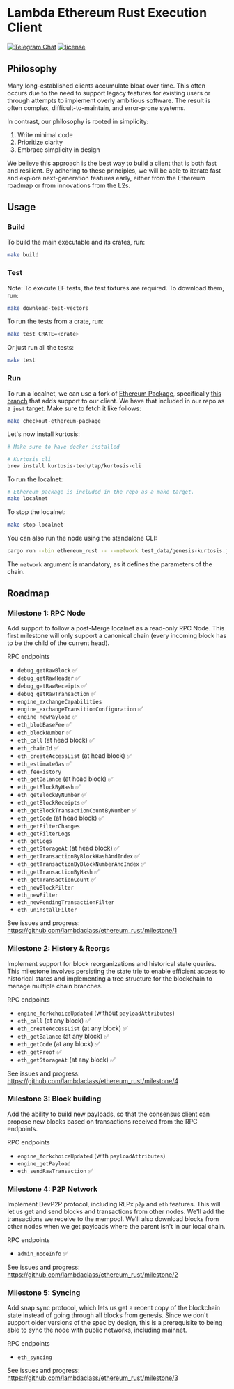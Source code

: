 # Lambda Ethereum Rust Execution Client

[![Telegram Chat][tg-badge]][tg-url]
[![license](https://img.shields.io/github/license/lambdaclass/ethereum_rust)](/LICENSE)

[tg-badge]: https://img.shields.io/endpoint?url=https%3A%2F%2Ftg.sumanjay.workers.dev%2Frust_ethereum%2F&logo=telegram&label=chat&color=neon
[tg-url]: https://t.me/rust_ethereum

## Philosophy
Many long-established clients accumulate bloat over time. This often occurs due to the need to support legacy features for existing users or through attempts to implement overly ambitious software. The result is often complex, difficult-to-maintain, and error-prone systems.

In contrast, our philosophy is rooted in simplicity:

1. Write minimal code
2. Prioritize clarity
3. Embrace simplicity in design

We believe this approach is the best way to build a client that is both fast and resilient. By adhering to these principles, we will be able to iterate fast and explore next-generation features early, either from the Ethereum roadmap or from innovations from the L2s.

## Usage

### Build

To build the main executable and its crates, run:
```bash
make build
```

### Test
Note: To execute EF tests, the test fixtures are required. To download them, run:
```bash
make download-test-vectors
```

To run the tests from a crate, run:
```bash
make test CRATE=<crate>
```

Or just run all the tests:
```bash
make test
```

### Run

To run a localnet, we can use a fork of [Ethereum Package](https://github.com/ethpandaops/ethereum-package), specifically [this branch](https://github.com/lambdaclass/ethereum-package/tree/ethereum-rust-integration) that adds support to our client. We have that included in our repo as a `just` target. Make sure to fetch it like follows:

```bash
make checkout-ethereum-package
```

Let's now install kurtosis:

```bash
# Make sure to have docker installed

# Kurtosis cli
brew install kurtosis-tech/tap/kurtosis-cli
```

To run the localnet:

```bash
# Ethereum package is included in the repo as a make target.
make localnet
```

To stop the localnet:

```bash
make stop-localnet
```

You can also run the node using the standalone CLI:
```bash
cargo run --bin ethereum_rust -- --network test_data/genesis-kurtosis.json
```
The `network` argument is mandatory, as it defines the parameters of the chain.

## Roadmap

### Milestone 1: RPC Node
Add support to follow a post-Merge localnet as a read-only RPC Node. This first milestone will only support a canonical chain (every incoming block has to be the child of the current head).

RPC endpoints
- `debug_getRawBlock` ✅
- `debug_getRawHeader` ✅
- `debug_getRawReceipts` ✅
- `debug_getRawTransaction` ✅
- `engine_exchangeCapabilities`
- `engine_exchangeTransitionConfiguration` ✅
- `engine_newPayload` ✅
- `eth_blobBaseFee` ✅
- `eth_blockNumber` ✅
- `eth_call` (at head block) ✅
- `eth_chainId` ✅
- `eth_createAccessList` (at head block) ✅
- `eth_estimateGas` ✅
- `eth_feeHistory`
- `eth_getBalance` (at head block) ✅
- `eth_getBlockByHash` ✅
- `eth_getBlockByNumber` ✅
- `eth_getBlockReceipts` ✅
- `eth_getBlockTransactionCountByNumber` ✅
- `eth_getCode` (at head block) ✅
- `eth_getFilterChanges`
- `eth_getFilterLogs`
- `eth_getLogs`
- `eth_getStorageAt` (at head block) ✅
- `eth_getTransactionByBlockHashAndIndex` ✅
- `eth_getTransactionByBlockNumberAndIndex` ✅
- `eth_getTransactionByHash` ✅
- `eth_getTransactionCount` ✅
- `eth_newBlockFilter`
- `eth_newFilter`
- `eth_newPendingTransactionFilter`
- `eth_uninstallFilter`

See issues and progress: https://github.com/lambdaclass/ethereum_rust/milestone/1

### Milestone 2: History & Reorgs
Implement support for block reorganizations and historical state queries. This milestone involves persisting the state trie to enable efficient access to historical states and implementing a tree structure for the blockchain to manage multiple chain branches.

RPC endpoints
- `engine_forkchoiceUpdated` (without `payloadAttributes`)
- `eth_call` (at any block) ✅
- `eth_createAccessList` (at any block) ✅
- `eth_getBalance` (at any block) ✅
- `eth_getCode` (at any block) ✅
- `eth_getProof` ✅
- `eth_getStorageAt` (at any block) ✅

See issues and progress: https://github.com/lambdaclass/ethereum_rust/milestone/4

### Milestone 3: Block building
Add the ability to build new payloads, so that the consensus client can propose new blocks based on transactions received from the RPC endpoints.

RPC endpoints
- `engine_forkchoiceUpdated` (with `payloadAttributes`)
- `engine_getPayload`
- `eth_sendRawTransaction` ✅

### Milestone 4: P2P Network
Implement DevP2P protocol, including RLPx `p2p` and `eth` features. This will let us get and send blocks and transactions from other nodes. We'll add the transactions we receive to the mempool. We'll also download blocks from other nodes when we get payloads where the parent isn't in our local chain.

RPC endpoints
- `admin_nodeInfo` ✅

See issues and progress: https://github.com/lambdaclass/ethereum_rust/milestone/2

### Milestone 5: Syncing
Add snap sync protocol, which lets us get a recent copy of the blockchain state instead of going through all blocks from genesis. Since we don't support older versions of the spec by design, this is a prerequisite to being able to sync the node with public networks, including mainnet.

RPC endpoints
- `eth_syncing`

See issues and progress: https://github.com/lambdaclass/ethereum_rust/milestone/3
